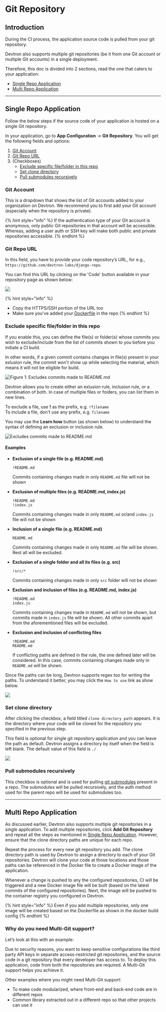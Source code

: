 # Git Repository

## Introduction

During the CI process, the application source code is pulled from your git repository.

Devtron also supports multiple git repositories (be it from one Git account or multiple Git accounts) in a single deployment.

Therefore, this doc is divided into 2 sections, read the one that caters to your application:

* [Single Repo Application](broken-reference)
* [Multi Repo Application](broken-reference)

***

## Single Repo Application

Follow the below steps if the source code of your application is hosted on a single Git repository.

In your application, go to **App Configuration** → **Git Repository**. You will get the following fields and options:

1. [Git Account](broken-reference)
2. [Git Repo URL](broken-reference)
3. (Checkboxes)
   * [Exclude specific file/folder in this repo](broken-reference)
   * [Set clone directory](broken-reference)
   * [Pull submodules recursively](broken-reference)

### Git Account

This is a dropdown that shows the list of Git accounts added to your organization on Devtron. We recommend you to first add your Git account (especially when the repository is private).

{% hint style="info" %}
If the authentication type of your Git account is anonymous, only public Git repositories in that account will be accessible. Whereas, adding a user auth or SSH key will make both public and private repositories accessible.
{% endhint %}

### Git Repo URL

In this field, you have to provide your code repository’s URL, for e.g., `https://github.com/devtron-labs/django-repo`.

You can find this URL by clicking on the 'Code' button available in your repository page as shown below:

![](https://devtron-public-asset.s3.us-east-2.amazonaws.com/images/creating-application/git-material/repo-url.jpg)

{% hint style="info" %}
* Copy the HTTPS/SSH portion of the URL too
* Make sure you've added your [Dockerfile](https://docs.docker.com/engine/reference/builder/) in the repo
{% endhint %}

### Exclude specific file/folder in this repo

If you enable this, you can define the file(s) or folder(s) whose commits you wish to exclude/include from the list of commits shown to you before you initiate a CI build.

In other words, if a given commit contains changes in file(s) present in your exlusion rule, the commit won't show up while selecting the material, which means it will not be eligible for build.

![Figure 1: Excludes commits made to README.md](https://devtron-public-asset.s3.us-east-2.amazonaws.com/images/creating-application/git-material/excluded-commit.jpg)

Devtron allows you to create either an exlusion rule, inclusion rule, or a combination of both. In case of multiple files or folders, you can list them in new lines.

To exclude a file, use **!** as the prefix, e.g. `!filename`\
To include a file, don't use any prefix, e.g. `filename`

You may use the **Learn how** button (as shown below) to understand the syntax of defining an exclusion or inclusion rule.

![Excludes commits made to README.md](https://devtron-public-asset.s3.us-east-2.amazonaws.com/images/creating-application/git-material/rules.jpg)

#### Examples

*   **Exclusion of a single file (e.g. README.md)**

    ```
    !README.md
    ```

    Commits containing changes made in only `README.md` file will not be shown
*   **Exclusion of multiple files (e.g. README.md, index.js)**

    ```
    !README.md
    !index.js
    ```

    Commits containing changes made in only `README.md` or/and `index.js` file will not be shown
*   **Inclusion of a single file (e.g. README.md)**

    ```
    README.md
    ```

    Commits containing changes made in only `README.md` file will be shown. Rest all will be excluded.
*   **Exclusion of a single folder and all its files (e.g. src)**

    ```
    !src/*
    ```

    Commits containing changes made in only `src` folder will not be shown
*   **Exclusion and inclusion of files (e.g. README.md, index.js)**

    ```
    !README.md
    index.js
    ```

    Commits containing changes made in `README.md` will not be shown, but commits made in `index.js` file will be shown. All other commits apart from the aforementioned files will be excluded.
*   **Exclusion and inclusion of conflicting files**

    ```
    !README.md
    README.md
    ```

    If conflicting paths are defined in the rule, the one defined later will be considered. In this case, commits containing changes made only in `README.md` will be shown.

Since file paths can be long, Devtron supports regex too for writing the paths. To understand it better, you may click the `How to use` link as show below.

![](https://devtron-public-asset.s3.us-east-2.amazonaws.com/images/creating-application/git-material/regex-help.jpg)

### Set clone directory

After clicking the checkbox, a field titled `clone directory path` appears. It is the directory where your code will be cloned for the repository you specified in the previous step.

This field is optional for single git repository application and you can leave the path as default. Devtron assigns a directory by itself when the field is left blank. The default value of this field is `./`

![](https://devtron-public-asset.s3.us-east-2.amazonaws.com/images/creating-application/git-material/clone-directory.jpg)

### Pull submodules recursively

This checkbox is optional and is used for pulling [git submodules](https://git-scm.com/book/en/v2/Git-Tools-Submodules) present in a repo. The submodules will be pulled recursively, and the auth method used for the parent repo will be used for submodules too.

***

## Multi Repo Application

As discussed earlier, Devtron also supports multiple git repositories in a single application. To add multiple repositories, click **Add Git Repository** and repeat all the steps as mentioned in [Single Repo Application](broken-reference). However, ensure that the clone directory paths are unique for each repo.

Repeat the process for every new git repository you add. The clone directory path is used by Devtron to assign a directory to each of your Git repositories. Devtron will clone your code at those locations and those paths can be referenced in the Docker file to create a Docker image of the application.

Whenever a change is pushed to any the configured repositories, CI will be triggered and a new Docker image file will be built (based on the latest commits of the configured repositories). Next, the image will be pushed to the container registry you configured in Devtron.

{% hint style="info" %}
Even if you add multiple repositories, only one image will be created based on the Dockerfile as shown in the docker build config
{% endhint %}

### Why do you need Multi-Git support?

Let’s look at this with an example:

Due to security reasons, you want to keep sensitive configurations like third party API keys in separate access-restricted git repositories, and the source code in a git repository that every developer has access to. To deploy this application, code from both the repositories are required. A Multi-Git support helps you achieve it.

Other examples where you might need Multi-Git support:

* To make code modularized, where front-end and back-end code are in different repos
* Common library extracted out in a different repo so that other projects can use it
